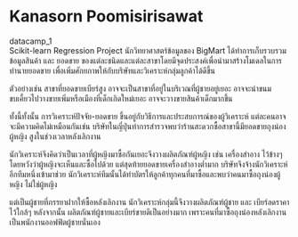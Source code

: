 # Kanasorn Poomisirisawat 
datacamp_1 <br>
Scikit-learn
Regression Project
นักวิทยาศาสตร์ข้อมูลของ BigMart ได้ทำการเก็บรวบรวมข้อมูลสินค้า และ ยอดขาย 
ของแต่ละชนิดและแต่ละสาขาโดยมีจุดประสงค์เพื่อนำมาสร้างโมเดลในการทำนายยอดขาย เพื่อเพิ่มศักยภาพให้กับบริษัทและวิเคราะห์กลุ่มลูกค้าได้ดีขึ้น

ตัวอย่างเช่น สาขาที่ยอดขายเบียร์สูง อาจจะเป็นสาขาที่อยู่ในบริเวณที่ผู้ชายอยู่เยอะ 
อาจจะนำขนมขบเคี้ยวไปวางขายเพิ่มหรือเมืองที่เด็กเกิดใหม่เยอะ อาจจะวางขายสินค้าเด็กมากขึ้น 

ทั้งนี้ทั้งนั้น การวิเคราะห์ปัจจัย-ยอดขาย ขึ้นอยู่กับวิธีการและประสบการณ์ของผู้วิเคราะห์ 
แต่ละคนอาจจะมีความคิดไม่เหมือนกันเช่น บริษัทในญี่ปุ่นทำการสำรวจพบว่าร้านสะดวกซื้อสาขานี้มียอดขายถุงน่องผู้หญิง
สูงในช่วงเวลาหลังเลิกงาน 

นักวิเคราะห์จึงคิดว่าเป็นเวลาที่ผู้หญิงมาซื้อกันเยอะจึงวางผลิตภัณฑ์ผู้หญิง เช่น เครื่องสำอาง ไว้ข้างๆโดยหวังว่าผู้หญิงจะเห็นและซื้อไปด้วย
แต่สุดท้ายยอดขายเครื่องสำอางต่ำมาก บริษัทจึงจ้างนักวิเคราะห์อีกทีมหนึ่งเข้ามาช่วย
นักวิเคราะห์ทีมนั้นได้ทำบัตรให้ลูกค้าทุกคนที่มาซื้อและพบว่าคนมาซื้อถุงน่องผู้หญิง
ไม่ใช่ผู้หญิง 

แต่เป็นผู้ชายที่ภรรยาฝากให้ซื้อหลังเลิกงาน นักวิเคราะห์กลุ่มนี้จึงวางผลิตภัณฑ์ผู้ชาย และ เบียร์ลดราคาไว้ใกล้ๆ หลังจากนั้น ผลิตภัณฑ์ผู้ชายและเบียร์ขายดีเป็นอย่างมาก เพราะคนที่มาซื้อถุงน่องหลังเลิกงานเป็นพนักงานออฟฟิตผู้ชายนั่นเอง

